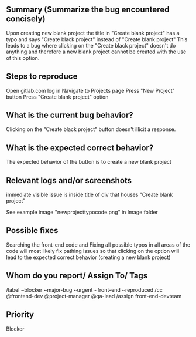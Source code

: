 
## Summary (Summarize the bug encountered concisely)

Upon creating new blank project the title in "Create blank project" has a typo and says "Create black project" instead of "Create blank project" This leads to a bug where clicking on the "Create black project" doesn't do anything and therefore a new blank project cannot be created with the use of this option.

## Steps to reproduce     

Open gitlab.com
log in
Navigate to Projects page
Press "New Project" button
Press "Create blank project" option

## What is the current bug behavior?

Clicking on the "Create black project" button doesn't illicit a response.     

## What is the expected correct behavior?

The expected behavior of the button is to create a new blank project
     
## Relevant logs and/or screenshots

immediate visible issue is inside title of div that houses "Create blank project"

See example image "newprojecttypocode.png" in Image folder

## Possible fixes

Searching the front-end code and Fixing all possible typos in all areas of the code will most likely fix pathing issues so that clicking on the option will lead to the expected correct behavior (creating a new blank project)

## Whom do you report/ Assign To/ Tags

/label ~blocker ~major-bug ~urgent ~front-end ~reproduced
/cc @frontend-dev @project-manager @qa-lead
/assign front-end-devteam

## Priority

Blocker
